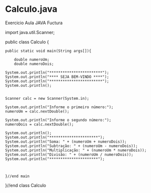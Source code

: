 # Calculo.java
Exercicio Aula JAVA Fuctura

import java.util.Scanner;

public class Calculo {

	public static void main(String args[]){

		double numeroUm;
		double numeroDois;

	System.out.println("************************");
	System.out.println("**** SEJA BEM-VINDO ****");
	System.out.println("************************");
	System.out.println();


	Scanner calc = new Scanner(System.in);

	System.out.println("Informe o primeiro número:");
	numeroUm = calc.nextDouble();

	System.out.println("Informe o segundo número:");
	numeroDois = calc.nextDouble();

	System.out.println();
	System.out.println("**********************");
	System.out.println("Soma: " + (numeroUm + numeroDois));
	System.out.println("Subtração: " + (numeroUm - numeroDois));
	System.out.println("Multiplicação: " + (numeroUm * numeroDois));
	System.out.println("Divisão: " + (numeroUm / numeroDois));
	System.out.println("**********************");


		
	}//end main
	
}//end class Calculo


